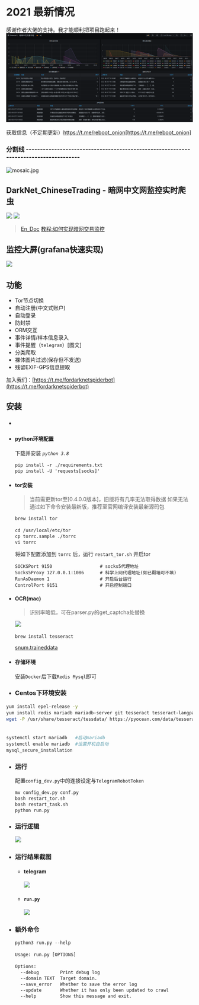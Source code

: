 # 2021 最新情况
感谢作者大佬的支持。我才能顺利把项目跑起来！
![](深度截图_选择区域_20210512144633.png)

获取信息（不定期更新）https://t.me/reboot_onion[https://t.me/reboot_onion]










### 分割线 ------------------------------------------------------------------------------------

![mosaic.jpg](media/mosaic.jpg)
## DarkNet_ChineseTrading - 暗网中文网监控实时爬虫
![](https://img.shields.io/badge/language-python3-orange.svg)
![](https://img.shields.io/badge/platform-mac|lunix|window-orange.svg)

> [En_Doc](https://github.com/aoii103/DarkNet_ChineseTrading/blob/master/README_en.md)
> [教程:如何实现暗网交易监控](https://mp.weixin.qq.com/s/OaPjAaNcEefQxaXQykheqg)

## 监控大屏(grafana快速实现)
![](media/grafana.png)



## 功能

- Tor节点切换
- 自动注册(中文式账户)
- 自动登录
- 防封禁
- ORM交互
- 事件详情/样本信息录入
- 事件提醒（`telegram`）[图文]
- 分类爬取
- 裸体图片过滤(保存但不发送)
- 残留EXIF-GPS信息提取

加入我们：[https://t.me/fordarknetspiderbot](https://t.me/fordarknetspiderbot)

## 安装

- ###

- #### python环境配置

	下载并安装 *`python 3.8`*
	
	```
	pip install -r ./requirements.txt
	pip install -U 'requests[socks]'
	```
	
- #### tor安装

	> 当前需更新tor至[0.4.0.0版本]，旧版将有几率无法取得数据
	> 如果无法通过如下命令安装最新版，推荐至官网编译安装最新源码包
	
	```
	brew install tor
		
	cd /usr/local/etc/tor
	cp torrc.sample ./torrc
	vi torrc
	```

	将如下配置添加到 `torrc` 后，运行 `restart_tor.sh` 开启tor
	
	```
	SOCKSPort 9150 					# socks5代理地址
	Socks5Proxy 127.0.0.1:1086 		# 科学上网代理地址(如已翻墙可不填)
	RunAsDaemon 1 					# 开启后台运行
	ControlPort 9151 				# 开启控制端口
	```

- #### OCR(mac)

	> 识别率略低，可在parser.py的get_captcha处替换	

	![](media/captcha.png)

	```
	brew install tesseract
	```
	
	[snum.traineddata](media/snum.traineddata)


- #### 存储环境

	安装`Docker`后下载`Redis Mysql`即可

- ### Centos下环境安装

```bash
yum install epel-release -y
yum install redis mariadb mariadb-server git tesseract tesseract-langpack-deu tor -y 
wget -P /usr/share/tesseract/tessdata/ https://pyocean.com/data/tesseract/snum.traineddata 


systemctl start mariadb   #启动mariadb
systemctl enable mariadb  #设置开机自启动
mysql_secure_installation 
```

- ### 运行
	
	配置`config_dev.py`中的连接设定与`TelegramRobotToken`

	```
	mv config_dev.py conf.py 
	bash restart_tor.sh
	bash restart_task.sh
	python run.py
	
	```
	
- ### 运行逻辑
	
	![](media/DarkNet.png)
	
- ### 运行结果截图

	- #### telegram
		
		![](media/newtg.png)
		
	- #### `run.py`
	
		![](media/run.png)
	

- ### 额外命令

	```
	python3 run.py --help

	Usage: run.py [OPTIONS]

	Options:
	  --debug        Print debug log
	  --domain TEXT  Target domain.
	  --save_error   Whether to save the error log
	  --update       Whether it has only been updated to crawl
	  --help         Show this message and exit.

	```	
	


